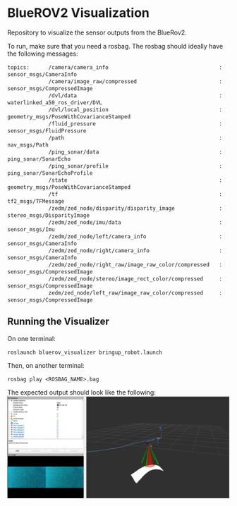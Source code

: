 # BlueROV2 Visualization
Repository to visualize the sensor outputs from the BlueRov2.

To run, make sure that you need a rosbag. The rosbag should ideally have the following messages:
```
topics:      /camera/camera_info                                   : sensor_msgs/CameraInfo                 
             /camera/image_raw/compressed                          : sensor_msgs/CompressedImage            
             /dvl/data                                             : waterlinked_a50_ros_driver/DVL         
             /dvl/local_position                                   : geometry_msgs/PoseWithCovarianceStamped
             /fluid_pressure                                       : sensor_msgs/FluidPressure              
             /path                                                 : nav_msgs/Path                          
             /ping_sonar/data                                      : ping_sonar/SonarEcho                   
             /ping_sonar/profile                                   : ping_sonar/SonarEchoProfile            
             /state                                                : geometry_msgs/PoseWithCovarianceStamped
             /tf                                                   : tf2_msgs/TFMessage                     
             /zedm/zed_node/disparity/disparity_image              : stereo_msgs/DisparityImage             
             /zedm/zed_node/imu/data                               : sensor_msgs/Imu                        
             /zedm/zed_node/left/camera_info                       : sensor_msgs/CameraInfo                 
             /zedm/zed_node/right/camera_info                      : sensor_msgs/CameraInfo                 
             /zedm/zed_node/right_raw/image_raw_color/compressed   : sensor_msgs/CompressedImage            
             /zedm/zed_node/stereo/image_rect_color/compressed     : sensor_msgs/CompressedImage            
             zedm/zed_node/left_raw/image_raw_color/compressed     : sensor_msgs/CompressedImage
```
## Running the Visualizer
On one terminal:
```
roslaunch bluerov_visualizer bringup_robot.launch
```
Then, on another terminal:
```
rosbag play <ROSBAG_NAME>.bag
```
The expected output should look like the following:
![](media/Untitled.png)
